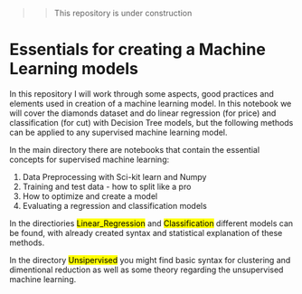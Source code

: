 >> This repository is under construction

# Essentials for creating a Machine Learning models

In this repository I will work through some aspects, good practices and elements used in creation of a machine learning model. In this notebook we will cover the diamonds dataset and do linear regression (for price) and classification (for cut) with Decision Tree models, but the following methods can be applied to any supervised machine learning model.

In the main directory there are notebooks that contain the essential concepts for supervised machine learning:
1. Data Preprocessing with Sci-kit learn and Numpy
2. Training and test data - how to split like a pro
3. How to optimize and create a model
4. Evaluating a regression and classification models

In the directiories <mark>Linear_Regression</mark> and <mark>Classification</mark> different models can be found, with already created syntax and statistical explanation of these methods. 

In the directory <mark>Unsipervised</mark> you might find basic syntax for clustering and dimentional reduction as well as some theory regarding the unsupervised machine learning. 